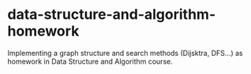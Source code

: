 # data-structure-and-algorithm-homework
Implementing a graph structure and search methods (Dijsktra, DFS...) as homework in Data Structure and Algorithm course.

